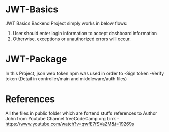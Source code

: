 # JWT-Basics

JWT Basics Backend Project simply works in below flows:

1. User should enter login information to accept dashboard information
2. Otherwise, exceptions or unauthorized errors will occur.

# JWT-Package

In this Project, json web token npm was used in order to 
-Sign token
-Verify token 
(Detail in controller/main and middleware/auth files)

# References

All the files in public folder which are fortend stuffs references to Author John
from Youtube Channel freeCodeCamp.org 
Link - https://www.youtube.com/watch?v=qwfE7fSVaZM&t=19269s

